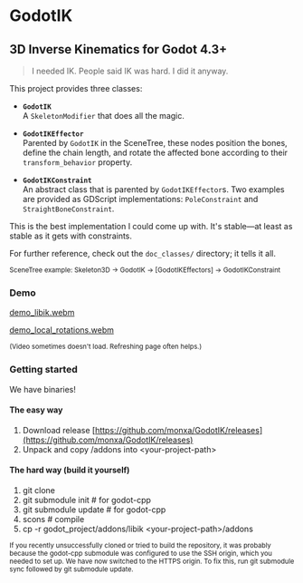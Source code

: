 # GodotIK

## 3D Inverse Kinematics for Godot 4.3+

> I needed IK. People said IK was hard. I did it anyway.

This project provides three classes:

- **`GodotIK`**  
  A `SkeletonModifier` that does all the magic.
  
- **`GodotIKEffector`**  
  Parented by `GodotIK` in the SceneTree, these nodes position the bones, define the chain length, and rotate the affected bone according to their `transform_behavior` property.
  
- **`GodotIKConstraint`**  
  An abstract class that is parented by `GodotIKEffector`s. Two examples are provided as GDScript implementations: `PoleConstraint` and `StraightBoneConstraint`.

This is the best implementation I could come up with. It's stable—at least as stable as it gets with constraints.

For further reference, check out the `doc_classes/` directory; it tells it all.

<sup>SceneTree example: Skeleton3D -> GodotIK -> [GodotIKEffectors] -> GodotIKConstraint</sup>


### Demo

[demo_libik.webm](https://github.com/user-attachments/assets/f0c0ee04-3cf1-4af9-b92a-091fd7bb769b)

[demo_local_rotations.webm](https://github.com/user-attachments/assets/97054a20-d62d-48fd-94d2-75b65f4042ad)

<sup>(Video sometimes doesn't load. Refreshing page often helps.)</sup>

### Getting started
We have binaries!
#### The easy way
1. Download release [https://github.com/monxa/GodotIK/releases](https://github.com/monxa/GodotIK/releases)
2. Unpack and copy /addons into \<your-project-path\>

#### The hard way (build it yourself)
1. git clone
2. git submodule init # for godot-cpp
3. git submodule update # for godot-cpp
4. scons # compile
5. cp -r godot_project/addons/libik \<your-project-path\>/addons

<sup> If you recently unsuccessfully cloned or tried to build the repository, it was probably because the godot-cpp submodule was configured to use the SSH origin, which you needed to set up. We have now switched to the HTTPS origin. To fix this, run git submodule sync followed by git submodule update. </sup>

